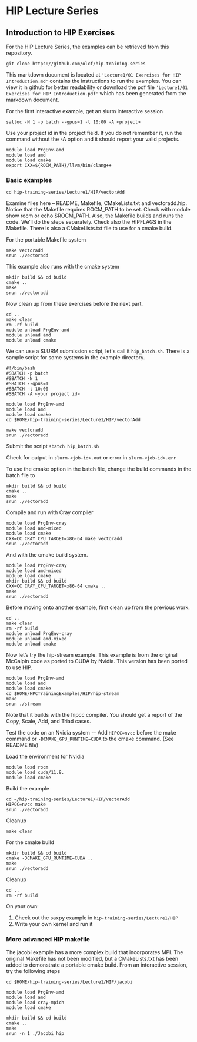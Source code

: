 # HIP Lecture Series

## Introduction to HIP Exercises

For the HIP Lecture Series, the examples can be retrieved from this repository.

`git clone https://github.com/olcf/hip-training-series`

This markdown document is located at `'Lecture1/01 Exercises for HIP Introduction.md'` contains 
the instructions to run the examples. You can view it in github for better readability or
download the pdf file `'Lecture1/01 Exercises for HIP Introduction.pdf'` which has been
generated from the markdown document.

For the first interactive example, get an slurm interactive session

`salloc -N 1 -p batch --gpus=1 -t 10:00 -A <project>`

Use your project id in the project field. If you do not remember it, run the command without
the -A option and it should report your valid projects.

```
module load PrgEnv-amd
module load amd
module load cmake
export CXX=${ROCM_PATH}/llvm/bin/clang++
```

### Basic examples

`cd hip-training-series/Lecture1/HIP/vectorAdd `

Examine files here – README, Makefile, CMakeLists.txt and vectoradd.hip. Notice that the 
Makefile requires ROCM_PATH to be set. Check with module show rocm or echo $ROCM_PATH. Also, the 
Makefile builds and runs the code. We’ll do the steps separately. Check also the HIPFLAGS 
in the Makefile. There is also a CMakeLists.txt file to use for a cmake build.

For the portable Makefile system
```
make vectoradd
srun ./vectoradd
```
This example also runs with the cmake system

```
mkdir build && cd build
cmake ..
make
srun ./vectoradd
```
Now clean up from these exercises before the next part.

```
cd ..
make clean
rm -rf build
module unload PrgEnv-amd
module unload amd
module unload cmake
```

We can use a SLURM submission script, let's call it `hip_batch.sh`. There is a sample script
for some systems in the example directory.

```
#!/bin/bash
#SBATCH -p batch
#SBATCH -N 1
#SBATCH --gpus=1
#SBATCH -t 10:00
#SBATCH -A <your project id>

module load PrgEnv-amd
module load amd
module load cmake
cd $HOME/hip-training-series/Lecture1/HIP/vectorAdd 

make vectoradd
srun ./vectoradd
```

Submit the script
`sbatch hip_batch.sh`

Check for output in `slurm-<job-id>.out` or error in `slurm-<job-id>.err`

To use the cmake option in the batch file, change the build commands in the batch file to

```
mkdir build && cd build
cmake ..
make
srun ./vectoradd
```

Compile and run with Cray compiler

```
module load PrgEnv-cray
module load amd-mixed
module load cmake
CXX=CC CRAY_CPU_TARGET=x86-64 make vectoradd
srun ./vectoradd
``` 
And with the cmake build system.

```
module load PrgEnv-cray
module load amd-mixed
module load cmake
mkdir build && cd build
CXX=CC CRAY_CPU_TARGET=x86-64 cmake ..
make
srun ./vectoradd
``` 
Before moving onto another example, first clean up from the previous work.

```
cd ..
make clean
rm -rf build
module unload PrgEnv-cray
module unload amd-mixed
module unload cmake
```

Now let’s try the hip-stream example. This example is from the original McCalpin code as ported to CUDA by Nvidia. This version has been ported to use HIP.

```
module load PrgEnv-amd
module load amd
module load cmake
cd $HOME/HPCTrainingExamples/HIP/hip-stream
make
srun ./stream
```
Note that it builds with the hipcc compiler. You should get a report of the Copy, Scale, Add, and Triad cases.

Test the code on an Nvidia system -- Add `HIPCC=nvcc` before the make command or `-DCMAKE_GPU_RUNTIME=CUDA` to the cmake command. (See README file)

Load the environment for Nvidia

```
module load rocm
module load cuda/11.8.
module load cmake
```
Build the example

```
cd ~/hip-training-series/Lecture1/HIP/vectorAdd
HIPCC=nvcc make
srun ./vectoradd
```
Cleanup

```
make clean
```
For the cmake build

```
mkdir build && cd build
cmake -DCMAKE_GPU_RUNTIME=CUDA ..
make
srun ./vectoradd
```
Cleanup
```
cd ..
rm -rf build
```
On your own:

1. Check out the saxpy example in `hip-training-series/Lecture1/HIP`
2. Write your own kernel and run it

### More advanced HIP makefile

The jacobi example has a more complex build that incorporates MPI. The original Makefile has not been modified, but a CMakeLists.txt has been
added to demonstrate a portable cmake build. From an interactive session, try the following steps

```
cd $HOME/hip-training-series/Lecture1/HIP/jacobi

module load PrgEnv-amd
module load amd
module load cray-mpich
module load cmake

mkdir build && cd build
cmake ..
make
srun -n 1 ./Jacobi_hip
```
